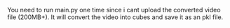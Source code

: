 You need to run main.py one time since i cant upload the converted video file (200MB+). It will convert the video into cubes and save it as an pkl file.
